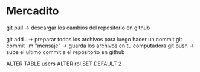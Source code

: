 # Mercadito


git pull -> descargar los cambios del repositorio en github

git add . -> preparar todos los archivos para luego hacer un commit
git commit -m "mensaje" -> guarda los archivos en tu computadora
git push -> sube el ultimo commit a el repositorio en github


ALTER TABLE users
ALTER rol SET DEFAULT 2

